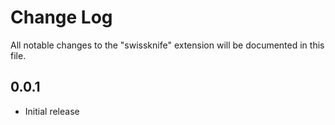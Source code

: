 # Change Log

All notable changes to the "swissknife" extension will be documented in this file.

## 0.0.1

- Initial release